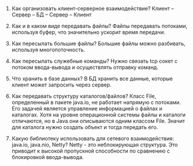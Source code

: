 1. Как организовать клиент-серверное взаимодействие?
   Клиент – Сервер – БД – Сервер – Клиент
   
2. Как и в каком виде передавать файлы?
   Файлы передавать потоками, используя буфер, что значительно ускорит время передачи.
   
3. Как пересылать большие файлы?
   Большие файлы можно разбивать, используя многопоточность.
   
4. Как пересылать служебные команды?
   Нужно связать tcp сокет с потоком ввода-вывода и осуществлять отправку команд.
   
5. Что хранить в базе данных?
   В БД хранить все данные, которые клиент может запросить через сервер.
   
6. Как передавать структуру каталогов/файлов?
   Класс File, определенный в пакете java.io, не работает напрямую с потоками. Его задачей является управление информацией о файлах и каталогах. Хотя на уровне операционной системы файлы и каталоги отличаются, но в Java они описываются одним классом File. Значит для каталога нужно создать объект и тогда передать его.
   
7. Какую библиотеку использовать для сетевого взаимодействия: java.io, java.nio, Netty?
   Netty - это неблокирующая структура. Это приводит к высокой пропускной способности по сравнению с блокировкой ввода-вывода.